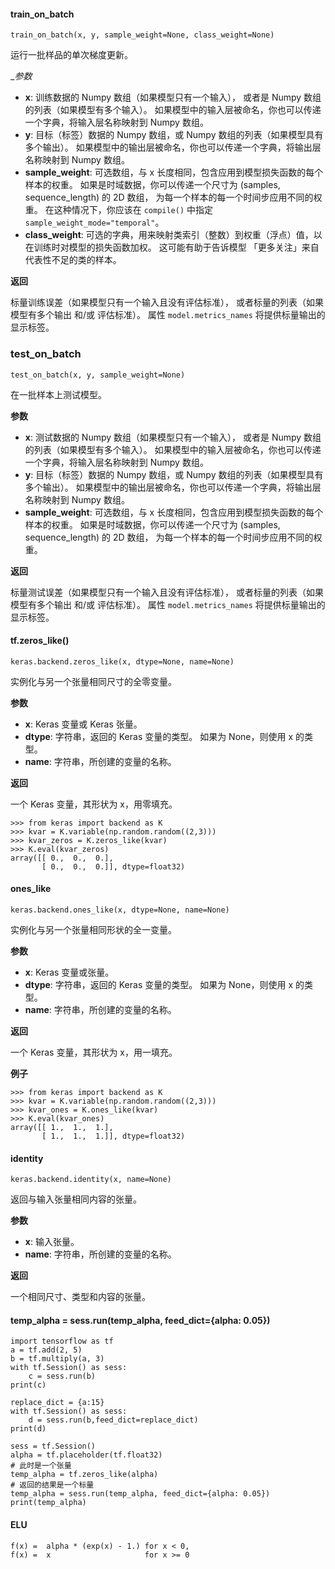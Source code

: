 #### train_on_batch

```
train_on_batch(x, y, sample_weight=None, class_weight=None)
```

运行一批样品的单次梯度更新。

__参数_

- **x**: 训练数据的 Numpy 数组（如果模型只有一个输入）， 或者是 Numpy 数组的列表（如果模型有多个输入）。 如果模型中的输入层被命名，你也可以传递一个字典，将输入层名称映射到 Numpy 数组。
- **y**: 目标（标签）数据的 Numpy 数组，或 Numpy 数组的列表（如果模型具有多个输出）。 如果模型中的输出层被命名，你也可以传递一个字典，将输出层名称映射到 Numpy 数组。
- **sample_weight**: 可选数组，与 x 长度相同，包含应用到模型损失函数的每个样本的权重。 如果是时域数据，你可以传递一个尺寸为 (samples, sequence_length) 的 2D 数组， 为每一个样本的每一个时间步应用不同的权重。 在这种情况下，你应该在 `compile()` 中指定 `sample_weight_mode="temporal"`。
- **class_weight**: 可选的字典，用来映射类索引（整数）到权重（浮点）值，以在训练时对模型的损失函数加权。 这可能有助于告诉模型 「更多关注」来自代表性不足的类的样本。

**返回**

标量训练误差（如果模型只有一个输入且没有评估标准）， 或者标量的列表（如果模型有多个输出 和/或 评估标准）。 属性 `model.metrics_names` 将提供标量输出的显示标签。



### test_on_batch

```
test_on_batch(x, y, sample_weight=None)
```

在一批样本上测试模型。

**参数**

- **x**: 测试数据的 Numpy 数组（如果模型只有一个输入）， 或者是 Numpy 数组的列表（如果模型有多个输入）。 如果模型中的输入层被命名，你也可以传递一个字典，将输入层名称映射到 Numpy 数组。
- **y**: 目标（标签）数据的 Numpy 数组，或 Numpy 数组的列表（如果模型具有多个输出）。 如果模型中的输出层被命名，你也可以传递一个字典，将输出层名称映射到 Numpy 数组。
- **sample_weight**: 可选数组，与 x 长度相同，包含应用到模型损失函数的每个样本的权重。 如果是时域数据，你可以传递一个尺寸为 (samples, sequence_length) 的 2D 数组， 为每一个样本的每一个时间步应用不同的权重。

**返回**

标量测试误差（如果模型只有一个输入且没有评估标准）， 或者标量的列表（如果模型有多个输出 和/或 评估标准）。 属性 `model.metrics_names` 将提供标量输出的显示标签。

#### tf.zeros_like()

```
keras.backend.zeros_like(x, dtype=None, name=None)
```

实例化与另一个张量相同尺寸的全零变量。

**参数**

- **x**: Keras 变量或 Keras 张量。
- **dtype**: 字符串，返回的 Keras 变量的类型。 如果为 None，则使用 x 的类型。
- **name**: 字符串，所创建的变量的名称。

**返回**

一个 Keras 变量，其形状为 x，用零填充。

```
>>> from keras import backend as K
>>> kvar = K.variable(np.random.random((2,3)))
>>> kvar_zeros = K.zeros_like(kvar)
>>> K.eval(kvar_zeros)
array([[ 0.,  0.,  0.],
       [ 0.,  0.,  0.]], dtype=float32)
```

#### ones_like

```
keras.backend.ones_like(x, dtype=None, name=None)
```

实例化与另一个张量相同形状的全一变量。

**参数**

- **x**: Keras 变量或张量。
- **dtype**: 字符串，返回的 Keras 变量的类型。 如果为 None，则使用 x 的类型。
- **name**: 字符串，所创建的变量的名称。

**返回**

一个 Keras 变量，其形状为 x，用一填充。

**例子**

```
>>> from keras import backend as K
>>> kvar = K.variable(np.random.random((2,3)))
>>> kvar_ones = K.ones_like(kvar)
>>> K.eval(kvar_ones)
array([[ 1.,  1.,  1.],
       [ 1.,  1.,  1.]], dtype=float32)
```

#### identity

```
keras.backend.identity(x, name=None)
```

返回与输入张量相同内容的张量。

**参数**

- **x**: 输入张量。
- **name**: 字符串，所创建的变量的名称。

**返回**

一个相同尺寸、类型和内容的张量。

#### temp_alpha = sess.run(temp_alpha, feed_dict={alpha: 0.05})

```
import tensorflow as tf
a = tf.add(2, 5)
b = tf.multiply(a, 3)
with tf.Session() as sess: 
    c = sess.run(b)
print(c)

replace_dict = {a:15}
with tf.Session() as sess:
    d = sess.run(b,feed_dict=replace_dict)
print(d)

```

```
sess = tf.Session()
alpha = tf.placeholder(tf.float32)
# 此时是一个张量 
temp_alpha = tf.zeros_like(alpha)
# 返回的结果是一个标量
temp_alpha = sess.run(temp_alpha, feed_dict={alpha: 0.05})
print(temp_alpha)
```

#### ELU

```
f(x) =  alpha * (exp(x) - 1.) for x < 0,
f(x) =  x                     for x >= 0
```

